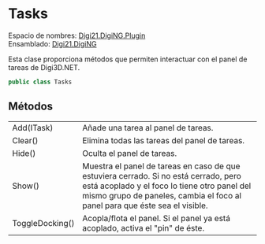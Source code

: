 # Tasks

Espacio de nombres: [Digi21.DigiNG.Plugin](/digi3d-net/programacion/.net/referencia/digi21.diging.plugin/)  
Ensamblado: [Digi21.DigiNG](/digi3d-net/programacion/.net/referencia/digi21.diging.plugin/digi21.diging/)

Esta clase proporciona métodos que permiten interactuar con el panel de tareas de Digi3D.NET.

```csharp
public class Tasks
```

## Métodos

|  |  |
| :--- | :--- |
| Add\(ITask\) | Añade una tarea al panel de tareas. |
| Clear\(\) | Elimina todas las tareas del panel de tareas. |
| Hide\(\) | Oculta el panel de tareas. |
| Show\(\) | Muestra el panel de tareas en caso de que estuviera cerrado. Si no está cerrado, pero está acoplado y el foco lo tiene otro panel del mismo grupo de paneles, cambia el foco al panel para que éste sea el visible. |
| ToggleDocking\(\) | Acopla/flota el panel. Si el panel ya está acoplado, activa el "pin" de éste. |

